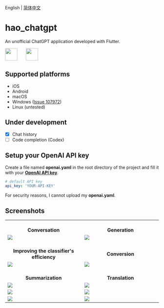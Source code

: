 English | [简体中文](README-zh-CN.md)

# hao_chatgpt

An unofficial ChatGPT application developed with Flutter.

<img src="https://github.com/conghaonet/hao_chatgpt/raw/master/screenshots/flutter_logo.png" height="40"/>&emsp;&emsp;<img src="https://github.com/conghaonet/hao_chatgpt/raw/master/screenshots/openai_logo.png" height="40"/>

## Supported platforms
* iOS
* Android
* macOS
* Windows ([Issue 107972](https://github.com/flutter/flutter/issues/107972))
* Linux (untested)

## Under development
- [x] Chat history
- [ ] Code completion (Codex)

## Setup your OpenAI API key

Create a file named **openai.yaml** in the root directory of the project and fill it with your [**OpenAI API key**](https://beta.openai.com/account/api-keys).
```yaml
# default API key
api_key: 'YOUR-API-KEY'
```
For security reasons, I cannot upload my **openai.yaml**.


## Screenshots
<Table>
    <tr align="center">
        <td width="50%"><br/><b>Conversation</b></td>
        <td width="50%"><br/><b>Generation</b></td>
    </tr>
    <tr>
        <td width="50%">
            <img src="https://github.com/conghaonet/hao_chatgpt/raw/master/screenshots/screenshot02.jpg"/>
        </td>
        <td width="50%">
            <img src="https://github.com/conghaonet/hao_chatgpt/raw/master/screenshots/screenshot03.jpg"/>
        </td>
    </tr>
    <tr align="center">
        <td width="50%"><br/><b>Improving the classifier's efficiency</b></td>
        <td width="50%"><br/><b>Conversion</b></td>
    </tr>
    <tr>
        <td width="50%">
            <img src="https://github.com/conghaonet/hao_chatgpt/raw/master/screenshots/screenshot04.jpg"/>
        </td>
        <td width="50%">
            <img src="https://github.com/conghaonet/hao_chatgpt/raw/master/screenshots/screenshot05.jpg"/>
        </td>
    </tr>
    <tr align="center">
        <td width="50%"><br/><b>Summarization</b></td>
        <td width="50%"><br/><b>Translation</b></td>
    </tr>
    <tr>
        <td width="50%">
            <img src="https://github.com/conghaonet/hao_chatgpt/raw/master/screenshots/screenshot08.jpg"/>
        </td>
        <td width="50%">
            <img src="https://github.com/conghaonet/hao_chatgpt/raw/master/screenshots/screenshot09.jpg"/>
        </td>
    </tr>
    <tr>
        <td width="50%">
            <img src="https://github.com/conghaonet/hao_chatgpt/raw/master/screenshots/screenshot01.jpg"/>
        </td>
        <td width="50%">
            <img src="https://github.com/conghaonet/hao_chatgpt/raw/master/screenshots/screenshot10.jpg"/>
        </td>
    </tr>
    <tr>
        <td width="50%">
            <img src="https://github.com/conghaonet/hao_chatgpt/raw/master/screenshots/screenshot06.jpg"/>
        </td>
        <td width="50%">
            <img src="https://github.com/conghaonet/hao_chatgpt/raw/master/screenshots/screenshot07.jpg"/>
        </td>
    </tr>
</Table>

